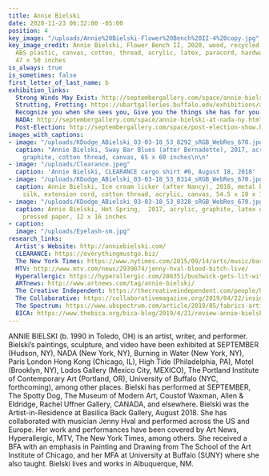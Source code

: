 ```yaml
---
title: Annie Bielski
date: 2020-11-23 06:32:00 -05:00
position: 4
key_image: "/uploads/Annie%20Bielski-Flower%20Bench%20II-4%20copy.jpg"
key_image_credit: Annie Bielski, Flower Bench II, 2020, wood, recycled polyester batting,
  ABS plastic, canvas, cotton, thread, acrylic, latex, paracord, hardware, 14.5 x
  47 x 50 inches
is_always: true
is_sometimes: false
first_letter_of_last_name: b
exhibition_links:
  Strong Winds May Exist: http://septembergallery.com/space/annie-bielski-strong-winds-may-exist.html
  Strutting, Fretting: https://ubartgalleries.buffalo.edu/exhibitions/annie-bielski-strutting-fretting/
  Recognize you when she sees you, Give you the things she has for you.: http://septembergallery.com/space/recognize-you-when-she-sees-you-give-you-the-thing-she-has-for-you.html
  NADA: http://septembergallery.com/space/annie-bielski-at-nada-ny.html
  Post-Election: http://septembergallery.com/space/post-election-show.html
images_with_captions:
- image: "/uploads/KDodge_ABielski_03-03-18_53_8292_sRGB_WebRes_670.jpg"
  caption: "Annie Bielski, Sway Bar Blues (after Bernadette), 2017, acrylic, wax,
    graphite, cotton thread, canvas, 65 x 60 inches\n\n"
- image: "/uploads/Clearance.jpeg"
  caption: 'Annie Bielski, CLEARANCE cargo shirt #6, August 18, 2018'
- image: "/uploads/KDodge_ABielski_03-03-18_53_8314_sRGB_WebRes_670.jpg"
  caption: Annie Bielski, Ice cream licker (after Nancy), 2018, metal brochure rack,
    silk, extension cord, cotton thread, acrylic, canvas, 54.5 x 18 x 14 inches
- image: "/uploads/KDodge_ABielski_03-03-18_53_8328_sRGB_WebRes_670.jpg"
  caption: Annie Bielski, Hot Spring,  2017, acrylic, graphite, latex on Arches cold
    pressed paper, 12 x 16 inches
- caption: 
  image: "/uploads/Eyelash-sm.jpg"
research_links:
  Artist's Website: http://anniebielski.com/
  CLEARANCE: https://everythingmustgo.biz/
  The New York Times: https://www.nytimes.com/2015/09/14/arts/music/basilica-soundscape-a-festival-of-pop-punk-and-so-much-else.html
  MTV: http://www.mtv.com/news/2939074/jenny-hval-blood-bitch-live/
  Hyperallergic: https://hyperallergic.com/286351/bushwick-gets-lit-with-a-show-of-sculptural-lamps/
  ARTnews: http://www.artnews.com/tag/annie-bielski/
  The Creative Independent: https://thecreativeindependent.com/people/how-to-organize-and-host-a-small-budget-event/
  The Collaborative: https://collaborativemagazine.org/2019/04/22/inside-the-performance-annie-bielski-and-zia-anger/
  The Spectrum: https://www.ubspectrum.com/article/2019/05/fabrics-artifacts-and-nostalgia
  BICA: https://www.thebica.org/bica-blog/2019/4/21/review-annie-bielski-at-buffalo-arts-studio
---
```


ANNIE BIELSKI (b. 1990 in Toledo, OH) is an artist, writer, and performer. Bielski’s paintings, sculpture, and video have been exhibited at SEPTEMBER (Hudson, NY), NADA (New York, NY), Burning in Water (New York, NY), Paris London Hong Kong (Chicago, IL), High Tide (Philadelphia, PA), Motel (Brooklyn, NY), Lodos Gallery (Mexico City, MEXICO), The Portland Institute of Contemporary Art (Portland, OR), University of Buffalo (NYC, forthcoming), among other places. Bielski has performed at SEPTEMBER, The Spotty Dog, The Museum of Modern Art, Coustof Waxman, Allen & Eldridge, Rachel Uffner Gallery, CANADA, and elsewhere. Bielski was the Artist-in-Residence at Basilica Back Gallery, August 2018. She has collaborated with musician Jenny Hval and performed across the US and Europe. Her work and performances have been covered by Art News, Hyperallergic, MTV, The New York Times, among others. She received a BFA with an emphasis in Painting and Drawing from The School of the Art Institute of Chicago, and her MFA at University at Buffalo (SUNY) where she also taught. Bielski lives and works in Albuquerque, NM. 
